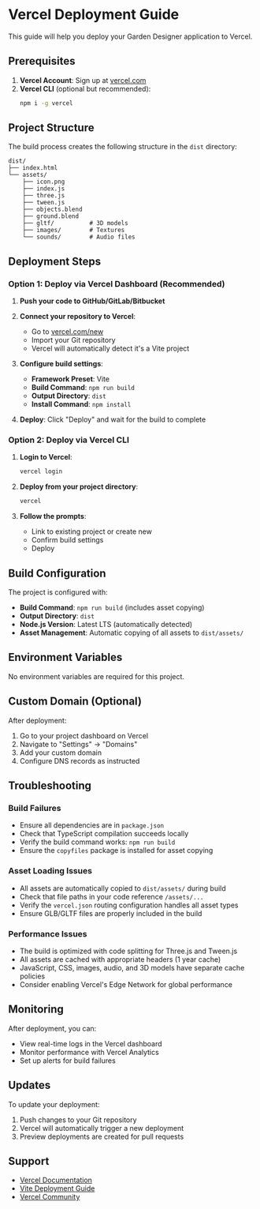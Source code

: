 # Vercel Deployment Guide

This guide will help you deploy your Garden Designer application to Vercel.

## Prerequisites

1. **Vercel Account**: Sign up at [vercel.com](https://vercel.com)
2. **Vercel CLI** (optional but recommended):
   ```bash
   npm i -g vercel
   ```

## Project Structure

The build process creates the following structure in the `dist` directory:
```
dist/
├── index.html
└── assets/
    ├── icon.png
    ├── index.js
    ├── three.js
    ├── tween.js
    ├── objects.blend
    ├── ground.blend
    ├── gltf/          # 3D models
    ├── images/        # Textures
    └── sounds/        # Audio files
```

## Deployment Steps

### Option 1: Deploy via Vercel Dashboard (Recommended)

1. **Push your code to GitHub/GitLab/Bitbucket**
2. **Connect your repository to Vercel**:
   - Go to [vercel.com/new](https://vercel.com/new)
   - Import your Git repository
   - Vercel will automatically detect it's a Vite project

3. **Configure build settings**:
   - **Framework Preset**: Vite
   - **Build Command**: `npm run build`
   - **Output Directory**: `dist`
   - **Install Command**: `npm install`

4. **Deploy**: Click "Deploy" and wait for the build to complete

### Option 2: Deploy via Vercel CLI

1. **Login to Vercel**:
   ```bash
   vercel login
   ```

2. **Deploy from your project directory**:
   ```bash
   vercel
   ```

3. **Follow the prompts**:
   - Link to existing project or create new
   - Confirm build settings
   - Deploy

## Build Configuration

The project is configured with:
- **Build Command**: `npm run build` (includes asset copying)
- **Output Directory**: `dist`
- **Node.js Version**: Latest LTS (automatically detected)
- **Asset Management**: Automatic copying of all assets to `dist/assets/`

## Environment Variables

No environment variables are required for this project.

## Custom Domain (Optional)

After deployment:
1. Go to your project dashboard on Vercel
2. Navigate to "Settings" → "Domains"
3. Add your custom domain
4. Configure DNS records as instructed

## Troubleshooting

### Build Failures
- Ensure all dependencies are in `package.json`
- Check that TypeScript compilation succeeds locally
- Verify the build command works: `npm run build`
- Ensure the `copyfiles` package is installed for asset copying

### Asset Loading Issues
- All assets are automatically copied to `dist/assets/` during build
- Check that file paths in your code reference `/assets/...`
- Verify the `vercel.json` routing configuration handles all asset types
- Ensure GLB/GLTF files are properly included in the build

### Performance Issues
- The build is optimized with code splitting for Three.js and Tween.js
- All assets are cached with appropriate headers (1 year cache)
- JavaScript, CSS, images, audio, and 3D models have separate cache policies
- Consider enabling Vercel's Edge Network for global performance

## Monitoring

After deployment, you can:
- View real-time logs in the Vercel dashboard
- Monitor performance with Vercel Analytics
- Set up alerts for build failures

## Updates

To update your deployment:
1. Push changes to your Git repository
2. Vercel will automatically trigger a new deployment
3. Preview deployments are created for pull requests

## Support

- [Vercel Documentation](https://vercel.com/docs)
- [Vite Deployment Guide](https://vitejs.dev/guide/static-deploy.html)
- [Vercel Community](https://github.com/vercel/vercel/discussions)
